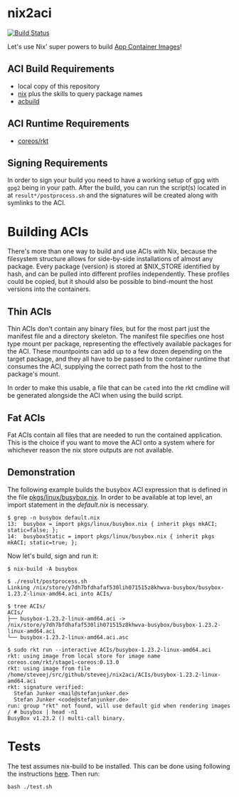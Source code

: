 # nix2aci

[![Build Status](https://travis-ci.org/Mic92/nix2aci.svg?branch=master)](https://travis-ci.org/steveeJ/nix2aci)

Let's use Nix' super powers to build [App Container Images](http://github.com/appc/spec)!

## ACI Build Requirements
* local copy of this repository
* [nix](http://www.nixos.org/nix) plus the skills to query package names
* [acbuild](http://github.com/appc/acbuild)

## ACI Runtime Requirements
* [coreos/rkt](https://github.com/coreos/rkt/)

## Signing Requirements
In order to sign your build you need to have a working setup of gpg with `gpg2` being in your path. After the build, you can run the script(s) located in at `result*/postprocess.sh` and the signatures will be created along with symlinks to the ACI.


# Building ACIs
There's more than one way to build and use ACIs with Nix, because the filesystem structure allows for side-by-side installations of almost any package. Every package (version) is stored at $NIX\_STORE identified by hash, and can be pulled into different profiles independently. These profiles could be copied, but it should also be possible to bind-mount the host versions into the containers.

## Thin ACIs

Thin ACIs don't contain any binary files, but for the most part just the manifest file and a directory skeleton.
The manifest file specifies one host type mount per package, representing the effectively available packages for the ACI.
These mountpoints can add up to a few dozen depending on the target package, and they all have to be passed to the container runtime that consumes the ACI, supplying the correct path from the host to the package's mount.

In order to make this usable, a file that can be `cat`ed into the rkt cmdline will be generated alongside the ACI when using the build script.

## Fat ACIs

Fat ACIs contain all files that are needed to run the contained application. This is the choice if you want to move the ACI onto a system where for whichever reason the nix store outputs are not available.


## Demonstration
The following example builds the busybox ACI expression that is defined in the file [pkgs/linux/busybox.nix](pkgs/linux/busybox.nix).
In order to be available at top level, an import statement in the *default.nix* is necessary.

```
$ grep -n busybox default.nix
13:  busybox = import pkgs/linux/busybox.nix { inherit pkgs mkACI; static=false; };
14:  busyboxStatic = import pkgs/linux/busybox.nix { inherit pkgs mkACI; static=true; };
```

Now let's build, sign and run it:
```
$ nix-build -A busybox

$ ./result/postprocess.sh 
Linking /nix/store/y7dh7bfdhafaf530lih071515z8khwva-busybox/busybox-1.23.2-linux-amd64.aci into ACIs/

$ tree ACIs/
ACIs/
├── busybox-1.23.2-linux-amd64.aci -> /nix/store/y7dh7bfdhafaf530lih071515z8khwva-busybox/busybox-1.23.2-linux-amd64.aci
└── busybox-1.23.2-linux-amd64.aci.asc

$ sudo rkt run --interactive ACIs/busybox-1.23.2-linux-amd64.aci
rkt: using image from local store for image name coreos.com/rkt/stage1-coreos:0.13.0
rkt: using image from file /home/steveej/src/github/steveej/nix2aci/ACIs/busybox-1.23.2-linux-amd64.aci
rkt: signature verified:
  Stefan Junker <mail@stefanjunker.de>
  Stefan Junker <code@stefanjunker.de>
run: group "rkt" not found, will use default gid when rendering images
/ # busybox | head -n1
BusyBox v1.23.2 () multi-call binary.
```

# Tests

The test assumes nix-build to be installed.
This can be done using following the instructions [here](https://nixos.org/wiki/How_to_install_nix_in_home_(on_another_distribution)#PRoot_Installation).
Then run:

```
bash ./test.sh
```
